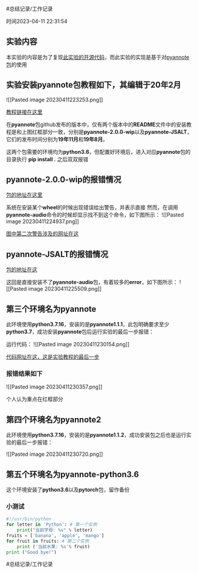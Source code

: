 #总结记录/工作记录 

时间2023-04-11 22:31:54
## 实验内容

本实验的内容是为了复现[此实验的开源代码](https://github.com/hbredin/DomainAdversarialVoiceActivityDetection/blob/master/docs/installation.md)，而此实验的实现是基于对[pyannote包](https://github.com/pyannote/pyannote-audio/releases)的使用

## 实验安装pyannote包教程如下，其编辑于20年2月
![[Pasted image 20230411223253.png]]

[教程链接在这里](https://github.com/hbredin/DomainAdversarialVoiceActivityDetection/blob/master/docs/installation.md)

在**pyannote**包github发布的版本中，仅有两个版本中的**README**文件中的安装教程是和上图红框部分一致，分别是**pyannote-2.0.0-wip**以及**pyannote-JSALT**，它们的发布时间分别为**19年11月**和**19年8月**。

这两个包需要的环境均为**python3.6**，但配置好环境后，进入对应**pyannote**包的目录执行 **pip install .** 之后双双报错

## pyannote-2.0.0-wip的报错情况

[包的地址在这里](https://github.com/pyannote/pyannote-audio/tags?after=0.2.1)

系统在安装某个**wheel**的时候出现错误给出警告，并表示直接
然而，在调用**pyannote-audio**命令的时候却显示找不到这个命令，如下图所示：
![[Pasted image 20230411224937.png]]

[图中第二次警告涉及的网址在这](https://github.com/pypa/pip/issues/8368)

## pyannote-JSALT的报错情况

[包的地址在这](https://github.com/pyannote/pyannote-audio/tags?after=0.2.1)

这回是直接安装不了**pyannote-audio**包，有着较多的**error**，如下图所示：
![[Pasted image 20230411225509.png]]

## 第三个环境名为pyannote

此环境使用**python3.7.16**，安装的是**pyannote1.1.1**，此包明确要求至少**python3.7**，成功安装**pyannote**包后运行实验的最后一步报错：

运行代码：
![[Pasted image 20230411230154.png]]

[代码网址在这，这是实验教程的最后一步](https://github.com/hbredin/DomainAdversarialVoiceActivityDetection/blob/master/docs/experiments.md)

### 报错结果如下

![[Pasted image 20230411230357.png]]

个人认为重点在红框部分

## 第四个环境名为pyannote2

此环境使用**python3.7.16**，安装的是**pyannote1.1.2**，成功安装包之后也是运行实验的最后一步报错：

![[Pasted image 20230411230720.png]]

## 第五个环境名为pyannote-python3.6

这个环境安装了**python3.6**以及**pytorch**包，留作备份


### 小测试
```python
#!/usr/bin/python
for letter in 'Python': # 第一个实例 
	print("当前字母: %s" % letter)
fruits = ['banana', 'apple', 'mango']
for fruit in fruits: # 第二个实例
	print ('当前水果: %s'% fruit) 
print ("Good bye!")
```


#总结记录/工作记录 

